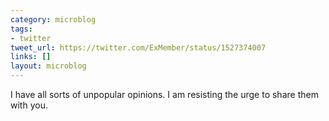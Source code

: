 ```yaml
---
category: microblog
tags:
- twitter
tweet_url: https://twitter.com/ExMember/status/1527374007
links: []
layout: microblog
---
```

I have all sorts of unpopular opinions. I am resisting the urge to share them with you.
